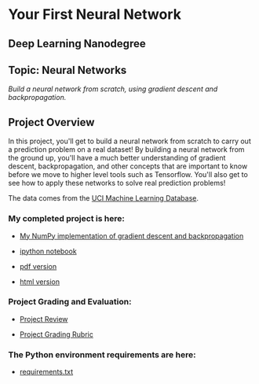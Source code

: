 # Your First Neural Network
## Deep Learning Nanodegree
## Topic: Neural Networks

*Build a neural network from scratch, using gradient descent and backpropagation.*

## Project Overview
In this project, you'll get to build a neural network from scratch to carry out a prediction problem on a real dataset! By building a neural network from the ground up, you'll have a much better understanding of gradient descent, backpropagation, and other concepts that are important to know before we move to higher level tools such as Tensorflow. You'll also get to see how to apply these networks to solve real prediction problems!

The data comes from the [UCI Machine Learning Database](https://archive.ics.uci.edu/ml/datasets/Bike+Sharing+Dataset).

### My completed project is here:

* [My NumPy implementation of gradient descent and backpropagation](https://github.com/jamesdellinger/deep_learning_nanodegree_your_first_neural_network_project/blob/master/my_answers.py)

* [ipython notebook](https://github.com/jamesdellinger/deep_learning_nanodegree_your_first_neural_network_project/blob/master/Your_first_neural_network.ipynb)

* [pdf version](https://github.com/jamesdellinger/deep_learning_nanodegree_your_first_neural_network_project/blob/master/Your_first_neural_network.pdf)

* [html version](https://github.com/jamesdellinger/deep_learning_nanodegree_your_first_neural_network_project/blob/master/Your_first_neural_network.html)

### Project Grading and Evaluation:

* [Project Review](https://github.com/jamesdellinger/deep_learning_nanodegree_your_first_neural_network_project/blob/master/your_first_neural_network_project_review.pdf)

* [Project Grading Rubric](https://github.com/jamesdellinger/deep_learning_nanodegree_your_first_neural_network_project/blob/master/your_first_neural_network_project_grading_rubric.pdf)

### The Python environment requirements are here:

* [requirements.txt](https://github.com/jamesdellinger/machine_learning_nanodegree_capstone_project/blob/master/requirements.txt)
